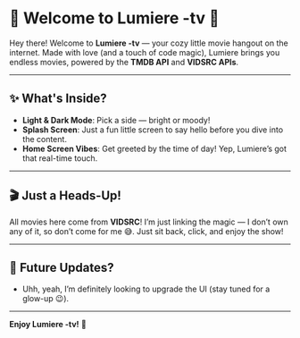 # 🌟 Welcome to **Lumiere -tv** 🌟

Hey there! Welcome to **Lumiere -tv** — your cozy little movie hangout on the internet. Made with love (and a touch of code magic), Lumiere brings you endless movies, powered by the **TMDB API** and **VIDSRC APIs**.

---

## ✨ What's Inside?
- **Light & Dark Mode**: Pick a side — bright or moody!
- **Splash Screen**: Just a fun little screen to say hello before you dive into the content.
- **Home Screen Vibes**: Get greeted by the time of day! Yep, Lumiere’s got that real-time touch.

---

## 🎬 Just a Heads-Up!
All movies here come from **VIDSRC**! I’m just linking the magic — I don’t own any of it, so don’t come for me 😅. Just sit back, click, and enjoy the show!

---

## 🌈 Future Updates?
* Uhh, yeah, I’m definitely looking to upgrade the UI (stay tuned for a glow-up 😉).

---

**Enjoy Lumiere -tv!** 🎉
